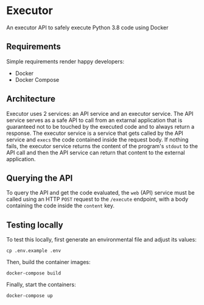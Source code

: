 # Executor

An executor API to safely execute Python 3.8 code using Docker

## Requirements

Simple requirements render happy developers:

- Docker
- Docker Compose

## Architecture

Executor uses 2 services: an API service and an executor service. The API service serves as a safe API to call from an extarnal application that is guaranteed not to be touched by the executed code and to always return a response. The executor service is a service that gets called by the API service and `execs` the code contained inside the request body. If nothing fails, the executor service returns the content of the program's `stdout` to the API call and then the API service can return that content to the external application.

## Querying the API

To query the API and get the code evaluated, the `web` (API) service must be called using an HTTP `POST` request to the `/execute` endpoint, with a body containing the code inside the `content` key.

## Testing locally

To test this locally, first generate an environmental file and adjust its values:

```
cp .env.example .env
```

Then, build the container images:

```
docker-compose build
```

Finally, start the containers:

```
docker-compose up
```
